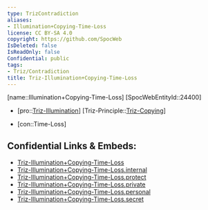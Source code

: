 ```yaml
---
type: TrizContradiction
aliases:
- Illumination+Copying-Time-Loss
license: CC BY-SA 4.0
copyright: https://github.com/SpocWeb
IsDeleted: false
IsReadOnly: false
Confidential: public
tags: 
- Triz/Contradiction
title: Triz-Illumination+Copying-Time-Loss
---
```

[name::Illumination+Copying-Time-Loss]
[SpocWebEntityId::24400]
+ [pro::[Triz-Illumination](tech/Triz/Parameter/Triz-Illumination.md)]
[Triz-Principle::[Triz-Copying](tech/Triz/Principle/Triz-Copying.md)]
- [con::Time-Loss]



## Confidential Links & Embeds: 
- [Triz-Illumination+Copying-Time-Loss](../../../../_public/tech/Triz/Contradict/Triz-Illumination+Copying-Time-Loss.md) 
- [Triz-Illumination+Copying-Time-Loss.internal](../../../../_internal/tech/Triz/Contradict/Triz-Illumination+Copying-Time-Loss.internal.md) 
- [Triz-Illumination+Copying-Time-Loss.protect](../../../../_protect/tech/Triz/Contradict/Triz-Illumination+Copying-Time-Loss.protect.md) 
- [Triz-Illumination+Copying-Time-Loss.private](../../../../_private/tech/Triz/Contradict/Triz-Illumination+Copying-Time-Loss.private.md) 
- [Triz-Illumination+Copying-Time-Loss.personal](../../../../_personal/tech/Triz/Contradict/Triz-Illumination+Copying-Time-Loss.personal.md) 
- [Triz-Illumination+Copying-Time-Loss.secret](../../../../_secret/tech/Triz/Contradict/Triz-Illumination+Copying-Time-Loss.secret.md) 
